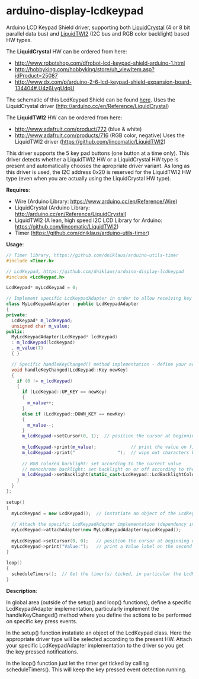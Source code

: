 arduino-display-lcdkeypad
=========================

Arduino LCD Keypad Shield driver, supporting both [LiquidCrystal](http://arduino.cc/en/Reference/LiquidCrystal) (4 or 8 bit parallel data bus) and [LiquidTWI2](https://github.com/lincomatic/LiquidTWI2) (I2C bus and RGB color backlight) based HW types.

The **LiquidCrystal** HW can be ordered from here:
* http://www.robotshop.com/dfrobot-lcd-keypad-shield-arduino-1.html
* http://hobbyking.com/hobbyking/store/uh_viewItem.asp?idProduct=25087
* http://www.dx.com/p/arduino-2-6-lcd-keypad-shield-expansion-board-134404#.U4z6LygUdpU

The schematic of this LcdKeypad Shield can be found [here](http://forum.arduino.cc/index.php?action=dlattach;topic=95618.0;attach=15041).
Uses the LiquidCrystal driver (http://arduino.cc/en/Reference/LiquidCrystal)



The **LiquidTWI2** HW can be ordered from here:
* http://www.adafruit.com/product/772 (blue & white)
* http://www.adafruit.com/products/716 (RGB color, negative)
Uses the LiquidTWI2 driver (https://github.com/lincomatic/LiquidTWI2)



This driver supports the 5 key pad buttons (one button at a time only).
This driver detects whether a LiquidTWI2 HW or a LiquidCrystal HW type is present and automatically chooses the apropriate driver variant.
As long as this driver is used, the I2C address 0x20 is reserved for the LiquidTWI2 HW type (even when you are actually using the LiquidCrystal HW type).

**Requires**:
* Wire (Arduino Library: https://www.arduino.cc/en/Reference/Wire)
* LiquidCrystal (Arduino Library: http://arduino.cc/en/Reference/LiquidCrystal)
* LiquidTWI2 (A lean, high speed I2C LCD Library for Arduino: https://github.com/lincomatic/LiquidTWI2)
* Timer (https://github.com/dniklaus/arduino-utils-timer)



**Usage**:

```cpp
// Timer library, https://github.com/dniklaus/arduino-utils-timer
#include <Timer.h>

// LcdKeypad, https://github.com/dniklaus/arduino-display-lcdkeypad
#include <LcdKeypad.h>

LcdKeypad* myLcdKeypad = 0;

// Implement specific LcdKeypadAdapter in order to allow receiving key press events
class MyLcdKeypadAdapter : public LcdKeypadAdapter
{
private:
  LcdKeypad* m_lcdKeypad;
  unsigned char m_value;
public:
  MyLcdKeypadAdapter(LcdKeypad* lcdKeypad)
  : m_lcdKeypad(lcdKeypad)
  , m_value(7)
  { }

  // Specific handleKeyChanged() method implementation - define your actions here
  void handleKeyChanged(LcdKeypad::Key newKey)
  {
    if (0 != m_lcdKeypad)
    {
      if (LcdKeypad::UP_KEY == newKey)
      {
        m_value++;
      }
      else if (LcdKeypad::DOWN_KEY == newKey)
      {
        m_value--;
      }
      m_lcdKeypad->setCursor(0, 1);  // position the cursor at beginning of the second line
     
      m_lcdKeypad->print(m_value);             // print the value on first line of the display
      m_lcdKeypad->print("                ");  // wipe out characters behind the printed value
     
      // RGB colored backlight: set according to the current value
      // monochrome backlight: set backlight on or off according to the current value
      m_lcdKeypad->setBacklight(static_cast<LcdKeypad::LcdBacklightColor>(LcdKeypad::LCDBL_WHITE & m_value));
    }
  }
};
    
setup()
{
  myLcdKeypad = new LcdKeypad();  // instatiate an object of the LcdKeypad class, using default parameters
  
  // Attach the specific LcdKeypadAdapter implementation (dependency injection)
  myLcdKeypad->attachAdapter(new MyLcdKeypadAdapter(myLcdKeypad));
  
  myLcdKeypad->setCursor(0, 0);   // position the cursor at beginning of the first line
  myLcdKeypad->print("Value:");   // print a Value label on the second line of the display
}
    
loop()
{
  scheduleTimers();  // Get the timer(s) ticked, in particular the LcdKeypad dirver's keyPollTimer
}
```


**Description**:

In global area (outside of the setup() and loop() functions), define a specific LcdKeypadAdapter implementation, particularly implement the handleKeyChanged() method where you define the actions to be performed on specific key press events.

In the setup() function instatiate an object of the LcdKeypad class. Here the appropriate driver type will be selected according to the present HW. Attach your specific LcdKeypadAdapter implementation to the driver so you get the key pressed notifications.

In the loop() function just let the timer get ticked by calling scheduleTimers(). This will keep the key pressed event detection running.

